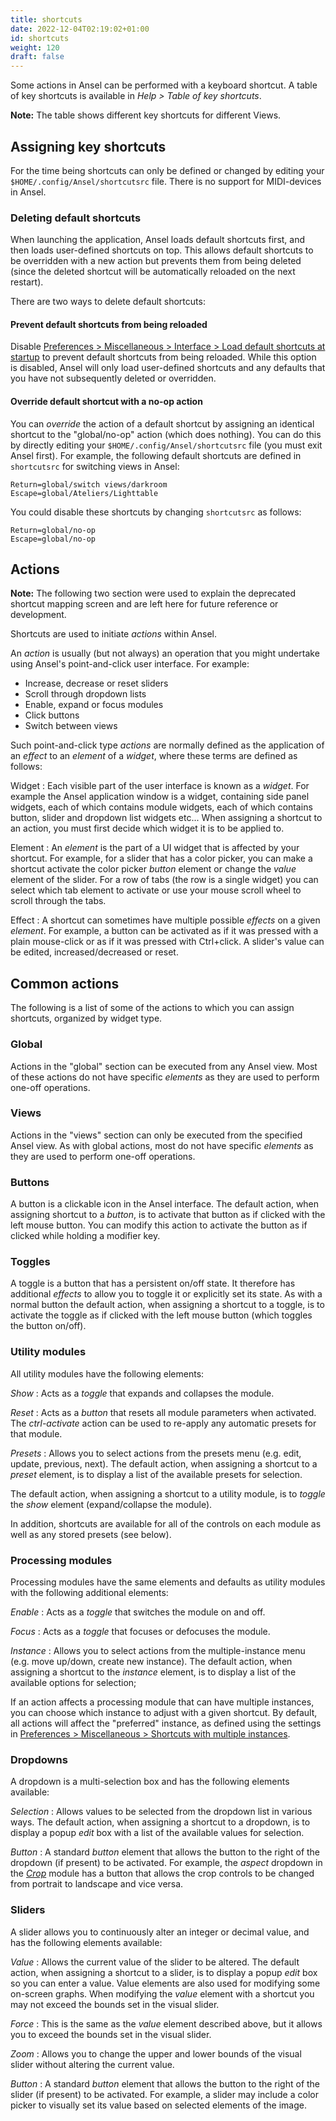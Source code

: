 ```yaml
---
title: shortcuts
date: 2022-12-04T02:19:02+01:00
id: shortcuts
weight: 120
draft: false
---
```

Some actions in Ansel can be performed with a keyboard shortcut. A table of key shortcuts is available in _Help > Table of key shortcuts_.

**Note:** The table shows different key shortcuts for different Views.

## Assigning key shortcuts

For the time being shortcuts can only be defined or changed by editing your `$HOME/.config/Ansel/shortcutsrc` file. There is no support for MIDI-devices in Ansel.

### Deleting default shortcuts

When launching the application, Ansel loads default shortcuts first, and then loads user-defined shortcuts on top. This allows default shortcuts to be overridden with a new action but prevents them from being deleted (since the deleted shortcut will be automatically reloaded on the next restart).

There are two ways to delete default shortcuts:

#### Prevent default shortcuts from being reloaded

Disable [Preferences > Miscellaneous > Interface > Load default shortcuts at startup](./miscellaneous.md) to prevent default shortcuts from being reloaded. While this option is disabled, Ansel will only load user-defined shortcuts and any defaults that you have not subsequently deleted or overridden.

#### Override default shortcut with a no-op action

You can _override_ the action of a default shortcut by assigning an identical shortcut to the "global/no-op" action (which does nothing). You can do this by directly editing your `$HOME/.config/Ansel/shortcutsrc` file (you must exit Ansel first). For example, the following default shortcuts are defined in `shortcutsrc` for switching views in Ansel:

```
Return=global/switch views/darkroom
Escape=global/Ateliers/Lighttable
```

You could disable these shortcuts by changing `shortcutsrc` as follows:

```
Return=global/no-op
Escape=global/no-op
```

## Actions

**Note:** The following two section were used to explain the deprecated shortcut mapping screen and are left here for future reference or development.

Shortcuts are used to initiate _actions_ within Ansel.

An _action_ is usually (but not always) an operation that you might undertake using Ansel's point-and-click user interface. For example:

- Increase, decrease or reset sliders
- Scroll through dropdown lists
- Enable, expand or focus modules
- Click buttons
- Switch between views

Such point-and-click type _actions_ are normally defined as the application of an _effect_ to an _element_ of a _widget_, where these terms are defined as follows:

Widget
: Each visible part of the user interface is known as a _widget_. For example the Ansel application window is a widget, containing side panel widgets, each of which contains module widgets, each of which contains button, slider and dropdown list widgets etc... When assigning a shortcut to an action, you must first decide which widget it is to be applied to.

Element
: An _element_ is the part of a UI widget that is affected by your shortcut. For example, for a slider that has a color picker, you can make a shortcut activate the color picker _button_ element or change the _value_ element of the slider. For a row of tabs (the row is a single widget) you can select which tab element to activate or use your mouse scroll wheel to scroll through the tabs.

Effect
: A shortcut can sometimes have multiple possible _effects_ on a given _element_. For example, a button can be activated as if it was pressed with a plain mouse-click or as if it was pressed with Ctrl+click. A slider's value can be edited, increased/decreased or reset.

## Common actions

The following is a list of some of the actions to which you can assign shortcuts, organized by widget type.

### Global

Actions in the "global" section can be executed from any Ansel view. Most of these actions do not have specific _elements_ as they are used to perform one-off operations.

### Views

Actions in the "views" section can only be executed from the specified Ansel view. As with global actions, most do not have specific _elements_ as they are used to perform one-off operations.

### Buttons

A button is a clickable icon in the Ansel interface. The default action, when assigning shortcut to a _button_, is to activate that button as if clicked with the left mouse button. You can modify this action to activate the button as if clicked while holding a modifier key.

### Toggles

A toggle is a button that has a persistent on/off state. It therefore has additional _effects_ to allow you to toggle it or explicitly set its state. As with a normal button the default action, when assigning a shortcut to a toggle, is to activate the toggle as if clicked with the left mouse button (which toggles the button on/off).

### Utility modules

All utility modules have the following elements:

_Show_
: Acts as a _toggle_ that expands and collapses the module.

_Reset_
: Acts as a _button_ that resets all module parameters when activated. The _ctrl-activate_ action can be used to re-apply any automatic presets for that module.

_Presets_
: Allows you to select actions from the presets menu (e.g. edit, update, previous, next). The default action, when assigning a shortcut to a _preset_ element, is to display a list of the available presets for selection.

The default action, when assigning a shortcut to a utility module, is to _toggle_ the _show_ element (expand/collapse the module).

In addition, shortcuts are available for all of the controls on each module as well as any stored presets (see below).

### Processing modules

Processing modules have the same elements and defaults as utility modules with the following additional elements:

_Enable_
: Acts as a _toggle_ that switches the module on and off.

_Focus_
: Acts as a _toggle_ that focuses or defocuses the module.

_Instance_
: Allows you to select actions from the multiple-instance menu (e.g. move up/down, create new instance). The default action, when assigning a shortcut to the _instance_ element, is to display a list of the available options for selection;

If an action affects a processing module that can have multiple instances, you can choose which instance to adjust with a given shortcut. By default, all actions will affect the "preferred" instance, as defined using the settings in [Preferences > Miscellaneous > Shortcuts with multiple instances](./miscellaneous.md#shortcuts-with-multiple-instances).


### Dropdowns

A dropdown is a multi-selection box and has the following elements available:

_Selection_
: Allows values to be selected from the dropdown list in various ways. The default action, when assigning a shortcut to a dropdown, is to display a popup _edit_ box with a list of the available values for selection.

_Button_
: A standard _button_ element that allows the button to the right of the dropdown (if present) to be activated. For example, the _aspect_ dropdown in the [_Crop_](../views/darkroom/modules/crop.md) module has a button that allows the crop controls to be changed from portrait to landscape and vice versa.

### Sliders

A slider allows you to continuously alter an integer or decimal value, and has the following elements available:

_Value_
: Allows the current value of the slider to be altered. The default action, when assigning a shortcut to a slider, is to display a popup _edit_ box so you can enter a value. Value elements are also used for modifying some on-screen graphs. When modifying the _value_ element with a shortcut you may not exceed the bounds set in the visual slider.

_Force_
: This is the same as the _value_ element described above, but it allows you to exceed the bounds set in the visual slider.

_Zoom_
: Allows you to change the upper and lower bounds of the visual slider without altering the current value.

_Button_
: A standard _button_ element that allows the button to the right of the slider (if present) to be activated. For example, a slider may include a color picker to visually set its value based on selected elements of the image.
